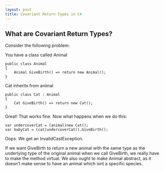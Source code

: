 ```yaml
---
layout: post
title: Covariant Return Types in C#
---
```

## What are Covariant Return Types?

Consider the following problem:

You have a class called Animal

```
public class Animal
{
    Animal GiveBirth() => return new Animal();
}
```

Cat inherits from animal

```
public class Cat : Animal
{
    Cat GiveBirth() => return new Cat();
}
```

Great! That works fine. 
Now what happens when we do this:
```
var undercoverCat = (animal)new Cat();
var babyCat = (cat)undercoverCat().GiveBirth();
```

Oops. We get an InvalidCastException.

If we want GiveBirth to return a new animal with the same type as the underlying type of the original animal when we call GiveBirth, we really have to make the method virtual. We also ought to make Animal abstract, as it doesn't make sense to have an  animal which isnt a specific species.





